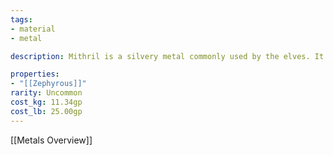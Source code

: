 ```yaml
---
tags:
- material
- metal

description: Mithril is a silvery metal commonly used by the elves. It is said to be as light as a feather and as hard as steel.

properties:
- "[[Zephyrous]]"
rarity: Uncommon
cost_kg: 11.34gp
cost_lb: 25.00gp
---
```

[[Metals Overview]]